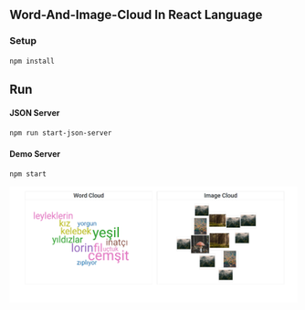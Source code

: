## Word-And-Image-Cloud In React Language

### Setup
```bash
npm install
```

## Run
#### JSON Server
```bash
npm run start-json-server
```
#### Demo Server
```bash
npm start
```
![](public/images/preview1.png)
